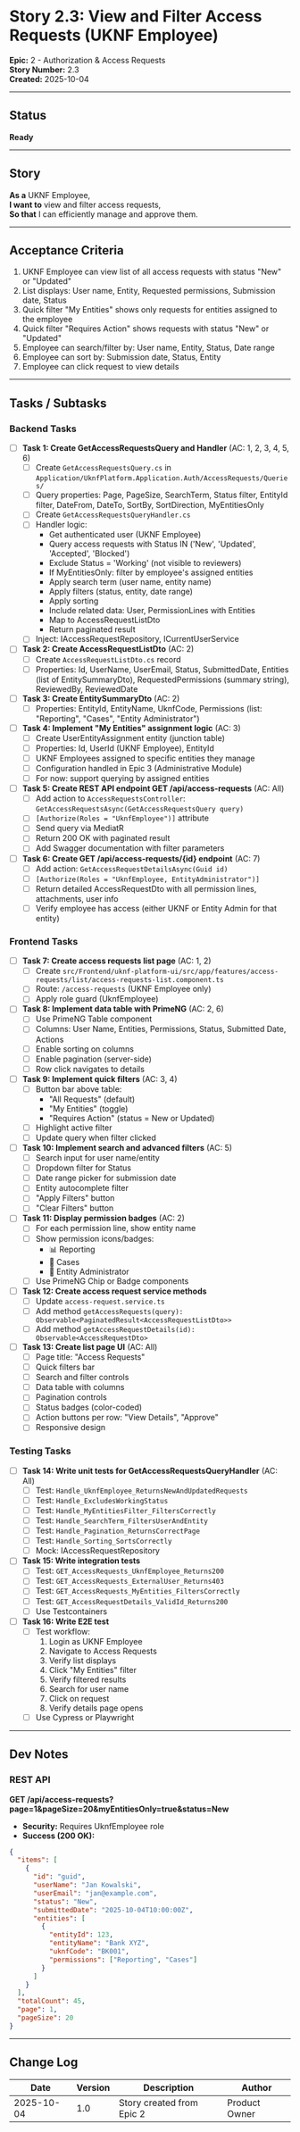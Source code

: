 # Story 2.3: View and Filter Access Requests (UKNF Employee)

**Epic:** 2 - Authorization & Access Requests  
**Story Number:** 2.3  
**Created:** 2025-10-04

---

## Status

**Ready**

---

## Story

**As a** UKNF Employee,  
**I want to** view and filter access requests,  
**So that** I can efficiently manage and approve them.

---

## Acceptance Criteria

1. UKNF Employee can view list of all access requests with status "New" or "Updated"
2. List displays: User name, Entity, Requested permissions, Submission date, Status
3. Quick filter "My Entities" shows only requests for entities assigned to the employee
4. Quick filter "Requires Action" shows requests with status "New" or "Updated"
5. Employee can search/filter by: User name, Entity, Status, Date range
6. Employee can sort by: Submission date, Status, Entity
7. Employee can click request to view details

---

## Tasks / Subtasks

### Backend Tasks

- [ ] **Task 1: Create GetAccessRequestsQuery and Handler** (AC: 1, 2, 3, 4, 5, 6)
  - [ ] Create `GetAccessRequestsQuery.cs` in `Application/UknfPlatform.Application.Auth/AccessRequests/Queries/`
  - [ ] Query properties: Page, PageSize, SearchTerm, Status filter, EntityId filter, DateFrom, DateTo, SortBy, SortDirection, MyEntitiesOnly
  - [ ] Create `GetAccessRequestsQueryHandler.cs`
  - [ ] Handler logic:
    - Get authenticated user (UKNF Employee)
    - Query access requests with Status IN ('New', 'Updated', 'Accepted', 'Blocked')
    - Exclude Status = 'Working' (not visible to reviewers)
    - If MyEntitiesOnly: filter by employee's assigned entities
    - Apply search term (user name, entity name)
    - Apply filters (status, entity, date range)
    - Apply sorting
    - Include related data: User, PermissionLines with Entities
    - Map to AccessRequestListDto
    - Return paginated result
  - [ ] Inject: IAccessRequestRepository, ICurrentUserService

- [ ] **Task 2: Create AccessRequestListDto** (AC: 2)
  - [ ] Create `AccessRequestListDto.cs` record
  - [ ] Properties: Id, UserName, UserEmail, Status, SubmittedDate, Entities (list of EntitySummaryDto), RequestedPermissions (summary string), ReviewedBy, ReviewedDate

- [ ] **Task 3: Create EntitySummaryDto** (AC: 2)
  - [ ] Properties: EntityId, EntityName, UknfCode, Permissions (list: "Reporting", "Cases", "Entity Administrator")

- [ ] **Task 4: Implement "My Entities" assignment logic** (AC: 3)
  - [ ] Create UserEntityAssignment entity (junction table)
  - [ ] Properties: Id, UserId (UKNF Employee), EntityId
  - [ ] UKNF Employees assigned to specific entities they manage
  - [ ] Configuration handled in Epic 3 (Administrative Module)
  - [ ] For now: support querying by assigned entities

- [ ] **Task 5: Create REST API endpoint GET /api/access-requests** (AC: All)
  - [ ] Add action to `AccessRequestsController`: `GetAccessRequestsAsync(GetAccessRequestsQuery query)`
  - [ ] `[Authorize(Roles = "UknfEmployee")]` attribute
  - [ ] Send query via MediatR
  - [ ] Return 200 OK with paginated result
  - [ ] Add Swagger documentation with filter parameters

- [ ] **Task 6: Create GET /api/access-requests/{id} endpoint** (AC: 7)
  - [ ] Add action: `GetAccessRequestDetailsAsync(Guid id)`
  - [ ] `[Authorize(Roles = "UknfEmployee, EntityAdministrator")]`
  - [ ] Return detailed AccessRequestDto with all permission lines, attachments, user info
  - [ ] Verify employee has access (either UKNF or Entity Admin for that entity)

### Frontend Tasks

- [ ] **Task 7: Create access requests list page** (AC: 1, 2)
  - [ ] Create `src/Frontend/uknf-platform-ui/src/app/features/access-requests/list/access-requests-list.component.ts`
  - [ ] Route: `/access-requests` (UKNF Employee only)
  - [ ] Apply role guard (UknfEmployee)

- [ ] **Task 8: Implement data table with PrimeNG** (AC: 2, 6)
  - [ ] Use PrimeNG Table component
  - [ ] Columns: User Name, Entities, Permissions, Status, Submitted Date, Actions
  - [ ] Enable sorting on columns
  - [ ] Enable pagination (server-side)
  - [ ] Row click navigates to details

- [ ] **Task 9: Implement quick filters** (AC: 3, 4)
  - [ ] Button bar above table:
    - "All Requests" (default)
    - "My Entities" (toggle)
    - "Requires Action" (status = New or Updated)
  - [ ] Highlight active filter
  - [ ] Update query when filter clicked

- [ ] **Task 10: Implement search and advanced filters** (AC: 5)
  - [ ] Search input for user name/entity
  - [ ] Dropdown filter for Status
  - [ ] Date range picker for submission date
  - [ ] Entity autocomplete filter
  - [ ] "Apply Filters" button
  - [ ] "Clear Filters" button

- [ ] **Task 11: Display permission badges** (AC: 2)
  - [ ] For each permission line, show entity name
  - [ ] Show permission icons/badges:
    - 📊 Reporting
    - 💬 Cases
    - 👤 Entity Administrator
  - [ ] Use PrimeNG Chip or Badge components

- [ ] **Task 12: Create access request service methods**
  - [ ] Update `access-request.service.ts`
  - [ ] Add method `getAccessRequests(query): Observable<PaginatedResult<AccessRequestListDto>>`
  - [ ] Add method `getAccessRequestDetails(id): Observable<AccessRequestDto>`

- [ ] **Task 13: Create list page UI** (AC: All)
  - [ ] Page title: "Access Requests"
  - [ ] Quick filters bar
  - [ ] Search and filter controls
  - [ ] Data table with columns
  - [ ] Pagination controls
  - [ ] Status badges (color-coded)
  - [ ] Action buttons per row: "View Details", "Approve"
  - [ ] Responsive design

### Testing Tasks

- [ ] **Task 14: Write unit tests for GetAccessRequestsQueryHandler** (AC: All)
  - [ ] Test: `Handle_UknfEmployee_ReturnsNewAndUpdatedRequests`
  - [ ] Test: `Handle_ExcludesWorkingStatus`
  - [ ] Test: `Handle_MyEntitiesFilter_FiltersCorrectly`
  - [ ] Test: `Handle_SearchTerm_FiltersUserAndEntity`
  - [ ] Test: `Handle_Pagination_ReturnsCorrectPage`
  - [ ] Test: `Handle_Sorting_SortsCorrectly`
  - [ ] Mock: IAccessRequestRepository

- [ ] **Task 15: Write integration tests**
  - [ ] Test: `GET_AccessRequests_UknfEmployee_Returns200`
  - [ ] Test: `GET_AccessRequests_ExternalUser_Returns403`
  - [ ] Test: `GET_AccessRequests_MyEntities_FiltersCorrectly`
  - [ ] Test: `GET_AccessRequestDetails_ValidId_Returns200`
  - [ ] Use Testcontainers

- [ ] **Task 16: Write E2E test**
  - [ ] Test workflow:
    1. Login as UKNF Employee
    2. Navigate to Access Requests
    3. Verify list displays
    4. Click "My Entities" filter
    5. Verify filtered results
    6. Search for user name
    7. Click on request
    8. Verify details page opens
  - [ ] Use Cypress or Playwright

---

## Dev Notes

### REST API

**GET /api/access-requests?page=1&pageSize=20&myEntitiesOnly=true&status=New**
- **Security:** Requires UknfEmployee role
- **Success (200 OK):**
```json
{
  "items": [
    {
      "id": "guid",
      "userName": "Jan Kowalski",
      "userEmail": "jan@example.com",
      "status": "New",
      "submittedDate": "2025-10-04T10:00:00Z",
      "entities": [
        {
          "entityId": 123,
          "entityName": "Bank XYZ",
          "uknfCode": "BK001",
          "permissions": ["Reporting", "Cases"]
        }
      ]
    }
  ],
  "totalCount": 45,
  "page": 1,
  "pageSize": 20
}
```

---

## Change Log

| Date | Version | Description | Author |
|------|---------|-------------|--------|
| 2025-10-04 | 1.0 | Story created from Epic 2 | Product Owner |

